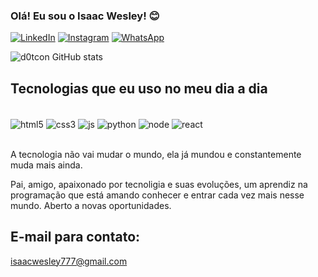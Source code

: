 ### Olá! Eu sou o Isaac Wesley! 😊

[![LinkedIn](https://img.shields.io/badge/LinkedIn-0077B5?style=for-the-badge&logo=linkedin&logoColor=white)](https://www.linkedin.com/in/iwesley/)
[![Instagram](https://img.shields.io/badge/Instagram-E4405F?style=for-the-badge&logo=instagram&logoColor=white)](https://www.instagram.com/isaac.wess_/)
[![WhatsApp](https://img.shields.io/badge/WhatsApp-25D366?style=for-the-badge&logo=whatsapp&logoColor=white)](https://wa.me/91981772869)

![d0tcon GitHub stats](https://github-readme-stats.vercel.app/api?username=d0tcon&show_icons=true&theme=synthwave)

## Tecnologias que eu uso no meu dia a dia

<div style="display: inline_block"><br/>
  <img align="center" alt="html5" src="https://img.shields.io/badge/HTML5-E34F26?style=for-the-badge&logo=html5&logoColor=white" />
  <img align="center" alt="css3" src="https://img.shields.io/badge/CSS3-1572B6?style=for-the-badge&logo=css3&logoColor=white" />
  <img align="center" alt="js" src="https://img.shields.io/badge/JavaScript-F7DF1E?style=for-the-badge&logo=javascript&logoColor=black" />
  <img align="center" alt="python" src="https://img.shields.io/badge/Python-3776AB?style=for-the-badge&logo=python&logoColor=white" />
  <img align="center" alt="node" src="https://img.shields.io/badge/Node.js-43853D?style=for-the-badge&logo=node.js&logoColor=white" />
  <img align="center" alt="react" src="https://img.shields.io/badge/React-20232A?style=for-the-badge&logo=react&logoColor=61DAFB" />
</div><br/>

A tecnologia não vai mudar o mundo, ela já mundou e constantemente muda mais ainda.

Pai, amigo, apaixonado por tecnoligia e suas evoluções, um aprendiz na programação que está amando conhecer e entrar cada vez mais nesse mundo. Aberto a novas oportunidades.

## E-mail para contato:
isaacwesley777@gmail.com
